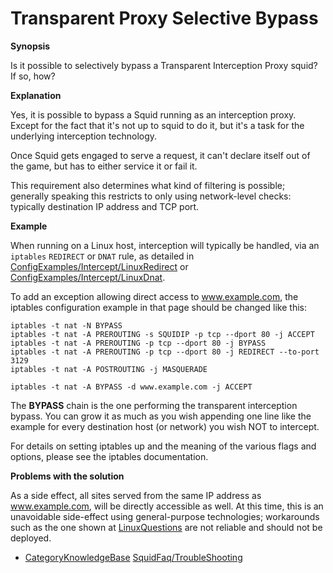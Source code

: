 # Transparent Proxy Selective Bypass

**Synopsis**

Is it possible to selectively bypass a Transparent Interception Proxy
squid? If so, how?

**Explanation**

Yes, it is possible to bypass a Squid running as an interception proxy.
Except for the fact that it's not up to squid to do it, but it's a task
for the underlying interception technology.

Once Squid gets engaged to serve a request, it can't declare itself out
of the game, but has to either service it or fail it.

This requirement also determines what kind of filtering is possible;
generally speaking this restricts to only using network-level checks:
typically destination IP address and TCP port.

**Example**

When running on a Linux host, interception will typically be handled,
via an `iptables` `REDIRECT` or `DNAT` rule, as detailed in
[ConfigExamples/Intercept/LinuxRedirect](/ConfigExamples/Intercept/LinuxRedirect)
or
[ConfigExamples/Intercept/LinuxDnat](/ConfigExamples/Intercept/LinuxDnat).

To add an exception allowing direct access to www.example.com, the
iptables configuration example in that page should be changed like this:

    iptables -t nat -N BYPASS
    iptables -t nat -A PREROUTING -s SQUIDIP -p tcp --dport 80 -j ACCEPT
    iptables -t nat -A PREROUTING -p tcp --dport 80 -j BYPASS
    iptables -t nat -A PREROUTING -p tcp --dport 80 -j REDIRECT --to-port 3129
    iptables -t nat -A POSTROUTING -j MASQUERADE
    
    iptables -t nat -A BYPASS -d www.example.com -j ACCEPT

The **BYPASS** chain is the one performing the transparent interception
bypass. You can grow it as much as you wish appending one line like the
example for every destination host (or network) you wish NOT to
intercept.

For details on setting iptables up and the meaning of the various flags
and options, please see the iptables documentation.

**Problems with the solution**

As a side effect, all sites served from the same IP address as
www.example.com, will be directly accessible as well. At this time, this
is an unavoidable side-effect using general-purpose technologies;
workarounds such as the one shown at
[LinuxQuestions](http://www.linuxquestions.org/questions/linux-networking-3/url-blocking-via-iptables-655678/)
are not reliable and should not be deployed.

  - [CategoryKnowledgeBase](/CategoryKnowledgeBase)
    [SquidFaq/TroubleShooting](/SquidFaq/TroubleShooting)
